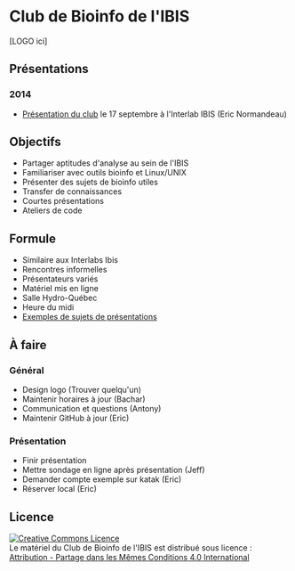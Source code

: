 # Club de Bioinfo de l'IBIS

[LOGO ici]

## Présentations
### 2014
- [Présentation du club](https://github.com/enormandeau/club_bioinfo_ibis/raw/master/01_presentations/01_presentation_club_interlab_ibis/presentation.odp) le 17 septembre à l'Interlab IBIS (Eric Normandeau)

## Objectifs
- Partager aptitudes d'analyse au sein de l'IBIS
- Familiariser avec outils bioinfo et Linux/UNIX
- Présenter des sujets de bioinfo utiles
- Transfer de connaissances
- Courtes présentations
- Ateliers de code

## Formule
- Similaire aux Interlabs Ibis
- Rencontres informelles
- Présentateurs variés
- Matériel mis en ligne
- Salle Hydro-Québec
- Heure du midi
- [Exemples de sujets de présentations](https://github.com/enormandeau/club_bioinfo_ibis/blob/master/01_presentations/01_presentation_club_interlab_ibis/idees_pour_presentations.md)

## À faire

### Général
- Design logo (Trouver quelqu'un)
- Maintenir horaires à jour (Bachar)
- Communication et questions (Antony)
- Maintenir GitHub à jour (Eric)

### Présentation
- Finir présentation
- Mettre sondage en ligne après présentation (Jeff)
- Demander compte exemple sur katak (Eric)
- Réserver local (Eric)

## Licence

<a rel="license" href="http://creativecommons.org/licenses/by-sa/4.0/"><img
alt="Creative Commons Licence" style="border-width:0"
src="https://i.creativecommons.org/l/by-sa/4.0/88x31.png" /></a><br/><span
xmlns:dct="http://purl.org/dc/terms/" property="dct:title">Le matériel du Club
de Bioinfo de l'IBIS</span> est distribué sous licence :<a rel="license"
href="http://creativecommons.org/licenses/by-sa/4.0/deed.fr"><br/>Attribution -
Partage dans les Mêmes Conditions 4.0 International<a>

